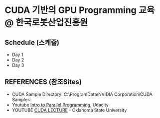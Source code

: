 # CUDA 기반의 GPU Programming 교육 @ 한국로봇산업진흥원

## Schedule (스케쥴)
  - Day 1
  - Day 2
  - Day 3


## REFERENCES (참조Sites)
  - CUDA Sample Directory: C:\ProgramData\NVIDIA Corporation\CUDA Samples
  - Youtube [Intro to Parallel Programming](https://www.youtube.com/watch?v=F620ommtjqk&list=PLAwxTw4SYaPnFKojVQrmyOGFCqHTxfdv2), Udacity
  - YOUTUBE [CUDA LECTURE](https://www.youtube.com/watch?v=sxhvmTveO2A) - Oklahoma State University

